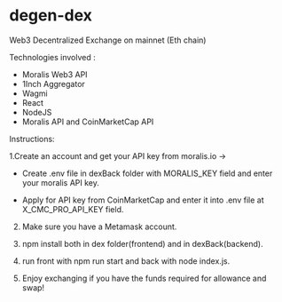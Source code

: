 # degen-dex
Web3 Decentralized Exchange on mainnet (Eth chain)

Technologies involved : 
- Moralis Web3 API
- 1Inch Aggregator
- Wagmi
- React
- NodeJS
- Moralis API and CoinMarketCap API

Instructions:


1.Create an account and get your API key from moralis.io -> 

* Create .env file in dexBack folder with MORALIS_KEY field and enter your moralis API key.
  
* Apply for API key from CoinMarketCap and enter it into .env file at X_CMC_PRO_API_KEY field.


2. Make sure you have a Metamask account.


3. npm install both in dex folder(frontend) and in dexBack(backend).


4. run front with npm run start and back with node index.js.


5. Enjoy exchanging if you have the funds required for allowance and swap!

